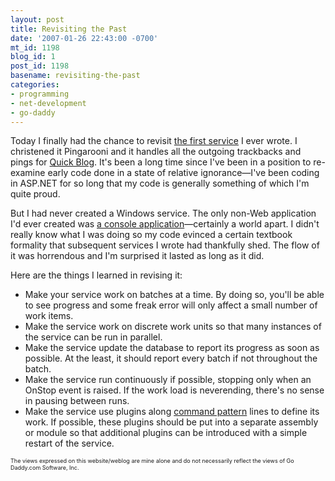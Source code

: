 ```yaml
---
layout: post
title: Revisiting the Past
date: '2007-01-26 22:43:00 -0700'
mt_id: 1198
blog_id: 1
post_id: 1198
basename: revisiting-the-past
categories:
- programming
- net-development
- go-daddy
---
```

<p>
Today I finally had the chance to revisit <a href="http://bbrown.info/2005/08/21/service-with-a-smile-2.aspx">the first service</a> I ever wrote. I christened it Pingarooni and it handles all the outgoing trackbacks and pings for <a href="http://www.godaddy.com/gdshop/blog/landing.asp">Quick Blog</a>. It's been a long time since I've been in a position to re-examine early code done in a state of relative ignorance&#x2014;I've been coding in ASP.NET for so long that my code is generally something of which I'm quite proud.
</p>
<p>
But I had never created a Windows service. The only non-Web application I'd ever created was <a href="http://sourceforge.net/projects/logzipper/">a console application</a>&#x2014;certainly a world apart. I didn't really know what I was doing so my code evinced a certain textbook formality that subsequent services I wrote had thankfully shed. The flow of it was horrendous and I'm surprised it lasted as long as it did.
</p>
<p>
Here are the things I learned in revising it:
</p>
<ul>
<li>Make your service work on batches at a time. By doing so, you'll be able to see progress and some freak error will only affect a small number of work items.</li>
<li>Make the service work on discrete work units so that many instances of the service can be run in parallel.</li>
<li>Make the service update the database to report its progress as soon as possible. At the least, it should report every batch if not throughout the batch.</li>
<li>Make the service run continuously if possible, stopping only when an OnStop event is raised. If the work load is neverending, there's no sense in pausing between runs.</li>
<li>Make the service use plugins along <a href="http://en.wikipedia.org/wiki/Command_pattern">command pattern</a> lines to define its work. If possible, these plugins should be put into a separate assembly or module so that additional plugins can be introduced with a simple restart of the service.</li>
</ul>
<p style="font-size:xx-small;">
The views expressed on this website/weblog are mine alone and do not necessarily reflect the views of Go Daddy.com Software, Inc.
</p>

